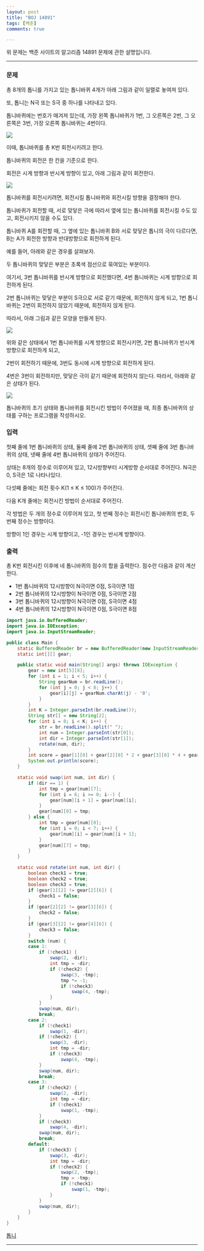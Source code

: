 ```yaml
---
layout: post
title: "BOJ 14891"
tags: [백준]
comments: true

---
```


위 문제는 백준 사이트의 알고리즘 14891 문제에 관한 설명입니다.<br>

---

### 문제

총 8개의 톱니를 가지고 있는 톱니바퀴 4개가 아래 그림과 같이 일렬로 놓여져 있다.

또, 톱니는 N극 또는 S극 중 하나를 나타내고 있다.

톱니바퀴에는 번호가 매겨져 있는데, 가장 왼쪽 톱니바퀴가 1번, 그 오른쪽은 2번, 그 오른쪽은 3번, 가장 오른쪽 톱니바퀴는 4번이다.

<img src= "https://onlinejudgeimages.s3-ap-northeast-1.amazonaws.com/problem/14891/1.png" >

이때, 톱니바퀴를 총 K번 회전시키려고 한다.

톱니바퀴의 회전은 한 칸을 기준으로 한다.

회전은 시계 방향과 반시계 방향이 있고, 아래 그림과 같이 회전한다.

<img src= "https://onlinejudgeimages.s3-ap-northeast-1.amazonaws.com/problem/14891/3.png">

톱니바퀴를 회전시키려면, 회전시킬 톱니바퀴와 회전시킬 방향을 결정해야 한다.

톱니바퀴가 회전할 때, 서로 맞닿은 극에 따라서 옆에 있는 톱니바퀴를 회전시킬 수도 있고, 회전시키지 않을 수도 있다.

톱니바퀴 A를 회전할 때, 그 옆에 있는 톱니바퀴 B와 서로 맞닿은 톱니의 극이 다르다면, B는 A가 회전한 방향과 반대방향으로 회전하게 된다.

예를 들어, 아래와 같은 경우를 살펴보자.

두 톱니바퀴의 맞닿은 부분은 초록색 점선으로 묶여있는 부분이다.

여기서, 3번 톱니바퀴를 반시계 방향으로 회전했다면, 4번 톱니바퀴는 시계 방향으로 회전하게 된다.

2번 톱니바퀴는 맞닿은 부분이 S극으로 서로 같기 때문에, 회전하지 않게 되고, 1번 톱니바퀴는 2번이 회전하지 않았기 때문에, 회전하지 않게 된다.

따라서, 아래 그림과 같은 모양을 만들게 된다.

<img src= "https://onlinejudgeimages.s3-ap-northeast-1.amazonaws.com/problem/14891/5.png">

위와 같은 상태에서 1번 톱니바퀴를 시계 방향으로 회전시키면, 2번 톱니바퀴가 반시계 방향으로 회전하게 되고,

2번이 회전하기 때문에, 3번도 동시에 시계 방향으로 회전하게 된다.

4번은 3번이 회전하지만, 맞닿은 극이 같기 때문에 회전하지 않는다. 따라서, 아래와 같은 상태가 된다.

<img src= "https://onlinejudgeimages.s3-ap-northeast-1.amazonaws.com/problem/14890/6.png">

톱니바퀴의 초기 상태와 톱니바퀴를 회전시킨 방법이 주어졌을 때, 최종 톱니바퀴의 상태를 구하는 프로그램을 작성하시오.

### 입력

첫째 줄에 1번 톱니바퀴의 상태, 둘째 줄에 2번 톱니바퀴의 상태, 셋째 줄에 3번 톱니바퀴의 상태, 넷째 줄에 4번 톱니바퀴의 상태가 주어진다.

상태는 8개의 정수로 이루어져 있고, 12시방향부터 시계방향 순서대로 주어진다. N극은 0, S극은 1로 나타나있다.

다섯째 줄에는 회전 횟수 K(1 ≤ K ≤ 100)가 주어진다.

다음 K개 줄에는 회전시킨 방법이 순서대로 주어진다. 

각 방법은 두 개의 정수로 이루어져 있고, 첫 번째 정수는 회전시킨 톱니바퀴의 번호, 두 번째 정수는 방향이다. 

방향이 1인 경우는 시계 방향이고, -1인 경우는 반시계 방향이다.

### 출력
총 K번 회전시킨 이후에 네 톱니바퀴의 점수의 합을 출력한다. 점수란 다음과 같이 계산한다.

* 1번 톱니바퀴의 12시방향이 N극이면 0점, S극이면 1점
* 2번 톱니바퀴의 12시방향이 N극이면 0점, S극이면 2점
* 3번 톱니바퀴의 12시방향이 N극이면 0점, S극이면 4점
* 4번 톱니바퀴의 12시방향이 N극이면 0점, S극이면 8점

```java
import java.io.BufferedReader;
import java.io.IOException;
import java.io.InputStreamReader;

public class Main {
	static BufferedReader br = new BufferedReader(new InputStreamReader(System.in));
	static int[][] gear;

	public static void main(String[] args) throws IOException {
		gear = new int[5][8];
		for (int i = 1; i < 5; i++) {
			String gearNum = br.readLine();
			for (int j = 0; j < 8; j++) {
				gear[i][j] = gearNum.charAt(j) - '0';
			}
		}
		int K = Integer.parseInt(br.readLine());
		String str[] = new String[2];
		for (int i = 0; i < K; i++) {
			str = br.readLine().split(" ");
			int num = Integer.parseInt(str[0]);
			int dir = Integer.parseInt(str[1]);
			rotate(num, dir);
		}
		int score = gear[1][0] + gear[2][0] * 2 + gear[3][0] * 4 + gear[4][0] * 8;
		System.out.println(score);
	}

	static void swap(int num, int dir) {
		if (dir == 1) {
			int tmp = gear[num][7];
			for (int i = 6; i >= 0; i--) {
				gear[num][i + 1] = gear[num][i];
			}
			gear[num][0] = tmp;
		} else {
			int tmp = gear[num][0];
			for (int i = 0; i < 7; i++) {
				gear[num][i] = gear[num][i + 1];
			}
			gear[num][7] = tmp;
		}
	}

	static void rotate(int num, int dir) {
		boolean check1 = true;
		boolean check2 = true; 
		boolean check3 = true; 
		if (gear[1][2] != gear[2][6]) {
			check1 = false;
		}
		if (gear[2][2] != gear[3][6]) {
			check2 = false;
		}
		if (gear[3][2] != gear[4][6]) {
			check3 = false;
		}
		switch (num) {
		case 1:
			if (!check1) {
				swap(2, -dir);
				int tmp = -dir;
				if (!check2) {
					swap(3, -tmp);
					tmp *= -1;
					if (!check3)
						swap(4, -tmp);
				}
			}
			swap(num, dir);
			break;
		case 2:
			if (!check1)
				swap(1, -dir);
			if (!check2) {
				swap(3, -dir);
				int tmp = -dir;
				if (!check3)
					swap(4, -tmp);
			}
			swap(num, dir);
			break;
		case 3:
			if (!check2) {
				swap(2, -dir);
				int tmp = -dir;
				if (!check1)
					swap(1, -tmp);
			}
			if (!check3)
				swap(4, -dir);
			swap(num, dir);
			break;
		default:
			if (!check3) {
				swap(3, -dir);
				int tmp = -dir;
				if (!check2) {
					swap(2, -tmp);
					tmp = -tmp;
					if (!check1)
						swap(1, -tmp);
				}
			}
			swap(num, dir);
		}
	}
}
```

<a href="https://www.acmicpc.net/problem/14891">톱니</a>

---
